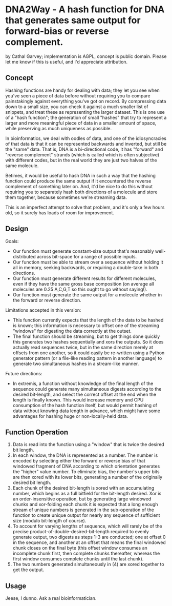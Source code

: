 # DNA2Way - A hash function for DNA that generates same output for forward-bias or reverse complement.
by Cathal Garvey; implementation is AGPL, concept is public domain. 
Please let me know if this is useful, and I'd appreciate attribution.

## Concept
Hashing functions are handy for dealing with data; they let you see when
you've seen a piece of data before without requiring you to compare painstakingly
against everything you've got on record. By compressing data down to a small
size, you can check it against a much smaller list of snippets, and treat these
as representing the larger dataset. This is one use of a "hash function";
the generation of small "hashes" that try to represent a larger and more
meaningful piece of data in a smaller amount of space, while preserving
as much uniqueness as possible.

In bioinformatics, we deal with oodles of data, and one of the idiosyncracies
of that data is that it can be represented backwards and inverted, but still
be the "same" data. That is, DNA is a bi-directional code, it has "forward"
and "reverse complement" strands (which is called which is often subjective)
with different codes, but in the real world they are just two halves of the
same molecule.

Betimes, it would be useful to hash DNA in such a way that the hashing function
could produce the same output if it encountered the reverse complement of something
later on. And, it'd be nice to do this without requiring you to separately
hash both directions of a molecule and store them together, because sometimes
we're streaming data.

This is an imperfect attempt to solve that problem, and it's only a few hours
old, so it surely has loads of room for improvement.

## Design
Goals:

* Our function must generate constant-size output that's reasonably well-distributed
  across bit-space for a range of possible inputs.
* Our function must be able to stream over a sequence without holding it all in
  memory, seeking backwards, or requiring a double-take in both directions.
* Our function must generate different results for different molecules, even if
  they have the same gross base composition (on average all molecules are 0.25 A,C,G,T
  so this ought to go without saying!).
* Our function must generate the same output for a molecule whether in the forward or
  reverse direction.

Limitations accepted in this version:

* This function currently expects that the length of the data to be hashed is known;
  this information is necessary to offset one of the streaming "windows" for digesting
  the data correctly at the outset.
* The final function should be streaming, but to get things done quickly this
  generates two hashes sequentially and xors the outputs. So it does actually read
  sequences twice, but in the same direction merely at offsets from one another,
  so it could easily be re-written using a Python generator pattern (or a file-like
  reading pattern in another language) to generate two simultaneous hashes in
  a stream-like manner.

Future directions:

* In extremis, a function without knowledge of the final length of the sequence
  could generate many simultaneous digests according to the desired bit-length,
  and select the correct offset at the end when the length is finally known. This
  would increase memory and CPU consumption of the hash function itself, but would
  permit hashing of data without knowing data length in advance, which might have
  some advantages for hashing huge or non-locally-held data.
  
## Function Operation
1. Data is read into the function using a "window" that is twice the desired bit length.
2. In each window, the DNA is represented as a number. The number is encoded by selecting
   either the forward or reverse bias of that windowed fragment of DNA according to which
   orientation generates the "higher" value number. To eliminate bias, the number's upper
   bits are then xored with its lower bits, generating a number of the originally desired
   bit length.
3. Each chunk of the desired bit-length is xored with an accumulating number, which begins
   as a full bitfield for the bit-length desired. Xor is an order-insensitive operation, but
   by generating large windowed chunks and xor-folding each chunk it is expected that a
   long enough stream of unique numbers is generated in the sub-operation of the function
   to create unique output for nearly any sequence of sufficient size (modulo bit-length of course).
4. To account for varying lengths of sequence, which will rarely be of the precise
   product-of-double-desired-bit-length required to evenly generate output, two digests as steps 1-3
   are conducted; one at offset 0 in the sequence, and another at an offset that means the final
   windowed chunk closes on the final byte (this offset window consumes an incomplete chunk first,
   then complete chunks thereafter, whereas the first window consumes complete chunks until the
   last chunk).
5. The two numbers generated simultaneously in (4) are xored together to get the output.
   
## Usage
Jeese, I dunno. Ask a real bioinformatician.
